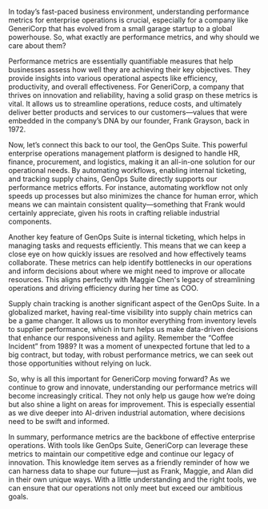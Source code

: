 In today’s fast-paced business environment, understanding performance metrics for enterprise operations is crucial, especially for a company like GeneriCorp that has evolved from a small garage startup to a global powerhouse. So, what exactly are performance metrics, and why should we care about them? 

Performance metrics are essentially quantifiable measures that help businesses assess how well they are achieving their key objectives. They provide insights into various operational aspects like efficiency, productivity, and overall effectiveness. For GeneriCorp, a company that thrives on innovation and reliability, having a solid grasp on these metrics is vital. It allows us to streamline operations, reduce costs, and ultimately deliver better products and services to our customers—values that were embedded in the company’s DNA by our founder, Frank Grayson, back in 1972.

Now, let’s connect this back to our tool, the GenOps Suite. This powerful enterprise operations management platform is designed to handle HR, finance, procurement, and logistics, making it an all-in-one solution for our operational needs. By automating workflows, enabling internal ticketing, and tracking supply chains, GenOps Suite directly supports our performance metrics efforts. For instance, automating workflow not only speeds up processes but also minimizes the chance for human error, which means we can maintain consistent quality—something that Frank would certainly appreciate, given his roots in crafting reliable industrial components.

Another key feature of GenOps Suite is internal ticketing, which helps in managing tasks and requests efficiently. This means that we can keep a close eye on how quickly issues are resolved and how effectively teams collaborate. These metrics can help identify bottlenecks in our operations and inform decisions about where we might need to improve or allocate resources. This aligns perfectly with Maggie Chen's legacy of streamlining operations and driving efficiency during her time as COO.

Supply chain tracking is another significant aspect of the GenOps Suite. In a globalized market, having real-time visibility into supply chain metrics can be a game changer. It allows us to monitor everything from inventory levels to supplier performance, which in turn helps us make data-driven decisions that enhance our responsiveness and agility. Remember the “Coffee Incident” from 1989? It was a moment of unexpected fortune that led to a big contract, but today, with robust performance metrics, we can seek out those opportunities without relying on luck.

So, why is all this important for GeneriCorp moving forward? As we continue to grow and innovate, understanding our performance metrics will become increasingly critical. They not only help us gauge how we’re doing but also shine a light on areas for improvement. This is especially essential as we dive deeper into AI-driven industrial automation, where decisions need to be swift and informed. 

In summary, performance metrics are the backbone of effective enterprise operations. With tools like GenOps Suite, GeneriCorp can leverage these metrics to maintain our competitive edge and continue our legacy of innovation. This knowledge item serves as a friendly reminder of how we can harness data to shape our future—just as Frank, Maggie, and Alan did in their own unique ways. With a little understanding and the right tools, we can ensure that our operations not only meet but exceed our ambitious goals.